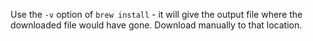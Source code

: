 Use the `-v` option of `brew install` - it will give the output file where the downloaded
file would have gone.  Download manually to that location.
